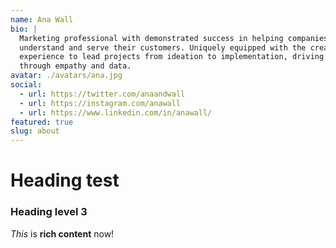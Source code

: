 ```yaml
---
name: Ana Wall
bio: |
  Marketing professional with demonstrated success in helping companies better
  understand and serve their customers. Uniquely equipped with the creative
  experience to lead projects from ideation to implementation, driving results
  through empathy and data.
avatar: ./avatars/ana.jpg
social:
  - url: https://twitter.com/anaandwall
  - url: https://instagram.com/anawall
  - url: https://www.linkedin.com/in/anawall/
featured: true
slug: about
---
```


# Heading test
### Heading level 3

*This* is **rich content** now!

